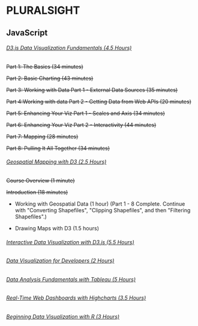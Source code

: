 # **PLURALSIGHT**

## **JavaScript**

###### [D3.js Data Visualization Fundamentals (4.5 Hours)](https://app.pluralsight.com/library/courses/d3js-data-visualization-fundamentals/table-of-contents)

~~Part 1: The Basics (34 minutes)~~

~~Part 2: Basic Charting (43 minutes)~~

~~Part 3: Working with Data Part 1 - External Data Sources (35 minutes)~~

~~Part 4:Working with data Part 2 - Getting Data from Web APIs (20 minutes)~~

~~Part 5: Enhancing Your Viz Part 1 - Scales and Axis (34 minutes)~~

~~Part 6: Enhancing Your Viz Part 2 - Interactivity (44 minutes)~~

~~Part 7: Mapping (28 minutes)~~

~~Part 8: Pulling It All Together (34 minutes)~~

###### [Geospatial Mapping with D3 (2.5 Hours)](https://app.pluralsight.com/library/courses/geospatial-mapping-d3/table-of-contents)

~~Course Overview (1 minute)~~

~~Introduction (18 minutes)~~

- Working with Geospatial Data (1 hour) (Part 1 - 8 Complete. Continue with "Converting Shapefiles", "Clipping Shapefiles", and then "Filtering Shapefiles".)

- Drawing Maps with D3 (1.5 hours)

###### [Interactive Data Visualization with D3.js (5.5 Hours)](https://app.pluralsight.com/library/courses/interactive-data-visualization-d3js/table-of-contents)

###### [Data Visualization for Developers (2 Hours)](https://app.pluralsight.com/library/courses/data-visualization-developers/table-of-contents)

###### [Data Analysis Fundamentals with Tableau (5 Hours)](https://app.pluralsight.com/library/courses/data-analysis-fundamentals-tableau/table-of-contents)

###### [Real-Time Web Dashboards with Highcharts (3.5 Hours)](https://app.pluralsight.com/library/courses/real-time-web-dashboards-highcharts/table-of-contents)

###### [Beginning Data Visualization with R (3 Hours)](https://app.pluralsight.com/library/courses/r-data-visualization-beginner/table-of-contents)